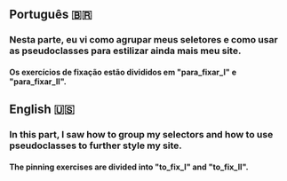 ## Português 🇧🇷

### Nesta parte, eu vi como agrupar meus seletores e como usar as pseudoclasses para estilizar ainda mais meu site.

#### Os exercícios de fixação estão divididos em "para_fixar_I" e "para_fixar_II".

## English 🇺🇸

### In this part, I saw how to group my selectors and how to use pseudoclasses to further style my site.

#### The pinning exercises are divided into "to_fix_I" and "to_fix_II".